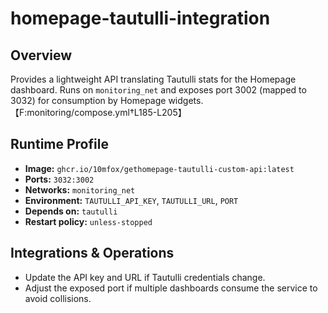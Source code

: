 # homepage-tautulli-integration

## Overview
Provides a lightweight API translating Tautulli stats for the Homepage dashboard. Runs on `monitoring_net` and exposes port 3002 (mapped to 3032) for consumption by Homepage widgets.【F:monitoring/compose.yml†L185-L205】

## Runtime Profile
- **Image:** `ghcr.io/10mfox/gethomepage-tautulli-custom-api:latest`
- **Ports:** `3032:3002`
- **Networks:** `monitoring_net`
- **Environment:** `TAUTULLI_API_KEY`, `TAUTULLI_URL`, `PORT`
- **Depends on:** `tautulli`
- **Restart policy:** `unless-stopped`

## Integrations & Operations
- Update the API key and URL if Tautulli credentials change.
- Adjust the exposed port if multiple dashboards consume the service to avoid collisions.
